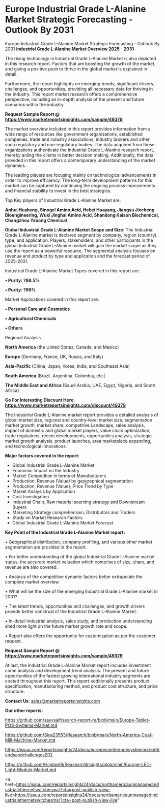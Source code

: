 # Europe Industrial Grade L-Alanine Market Strategic Forecasting - Outlook By 2031
Europe Industrial Grade L-Alanine Market Strategic Forecasting - Outlook By 2031
<Strong> Industrial Grade L-Alanine Market Overview 2025 - 2031</strong>

The rising technology in Industrial Grade L-Alanine Market is also depicted in this research report. Factors that are boosting the growth of the market, and giving a positive push to thrive in the global market is explained in detail.

Furthermore, the report highlights on emerging trends, significant drivers, challenges, and opportunities, providing all necessary data for thriving in the industry. This report market research offers a comprehensive perspective, including an in-depth analysis of the present and future scenarios within the industry.

<strong>Request Sample Report @ <a href=https://www.marketreportsinsights.com/sample/49379>https://www.marketreportsinsights.com/sample/49379</a></strong>

The market overview included in this report provides information from a wide range of resources like government organizations, established companies, trade and industry associations, industry brokers and other such regulatory and non-regulatory bodies. The data acquired from these organizations authenticate the Industrial Grade L-Alanine research report, thereby aiding the clients in better decision making. Additionally, the data provided in this report offers a contemporary understanding of the market dynamics.

The leading players are focusing mainly on technological advancements in order to improve efficiency. The long-term development patterns for this market can be captured by continuing the ongoing process improvements and financial stability to invest in the best strategies.

Top Key players of Industrial Grade L-Alanine Market are:

<strong>Anhui Huaheng, Sinogel Amino Acid, Hebei Huayang, Jiangsu Jiecheng Bioengineering, Wuxi Jinghai Amino Acid, Shandong Kaison Biochemical, Changzhou Yabang Chemical</strong>

<strong><b>Global Industrial Grade L-Alanine Market Scope and Size:</b></strong>
The Industrial Grade L-Alanine market is declared segment by company, region (country), type, and application. Players, stakeholders, and other participants in the global Industrial Grade L-Alanine market will gain the market scope as they use the report as a powerful resource. The segmental analysis focuses on revenue and product by type and application and the forecast period of 2025-2031.

Industrial Grade L-Alanine Market Types covered in this report are:

<strong>•  Purity: ?98.5%

•  Purity: ?99%</strong>

Market Applications covered in this report are:

<strong>•  Personal Care and Cosmetics

•  Agricultural Chemicals

•  Others</strong> 

Regional Analysis

<strong>North America</strong> (the United States, Canada, and Mexico)

<strong>Europe</strong> (Germany, France, UK, Russia, and Italy)

<strong>Asia-Pacific</strong> (China, Japan, Korea, India, and Southeast Asia)

<strong>South America</strong> (Brazil, Argentina, Colombia, etc.)

<strong>The Middle East and Africa</strong> (Saudi Arabia, UAE, Egypt, Nigeria, and South Africa)

<strong>Go For Interesting Discount Here: <a href=https://www.marketreportsinsights.com/discount/49379>https://www.marketreportsinsights.com/discount/49379</a></strong>

The Industrial Grade L-Alanine market report provides a detailed analysis of global market size, regional and country-level market size, segmentation market growth, market share, competitive Landscape, sales analysis, impact of domestic and global market players, value chain optimization, trade regulations, recent developments, opportunities analysis, strategic market growth analysis, product launches, area marketplace expanding, and technological innovations.

<strong><b>Major factors covered in the report:</b></strong>
<ul>
  <li>Global Industrial Grade L-Alanine Market </li>
  <li>Economic Impact on the Industry</li>
  <li>Market Competition in terms of Manufacturers</li>
  <li>Production, Revenue (Value) by geographical segmentation</li>
  <li>Production, Revenue (Value), Price Trend by Type</li>
  <li>Market Analysis by Application</li>
  <li>Cost Investigation</li>
  <li>Industrial Chain, Raw material sourcing strategy and Downstream Buyers</li>
  <li>Marketing Strategy comprehension, Distributors and Traders</li>
  <li>Study on Market Research Factors</li>
  <li>Global Industrial Grade L-Alanine Market Forecast</li>
</ul>

<strong><b>Key Point of the Industrial Grade L-Alanine Market report:</b></strong>

• Geographical distribution, company profiling, and various other market segmentation are provided in the report.

• For better understanding of the global Industrial Grade L-Alanine market status, the accurate market valuation which comprises of size, share, and revenue are also covered.

• Analysis of the competitive dynamic factors better extrapolate the complete market overview

• What will be the size of the emerging Industrial Grade L-Alanine market in 2031?

• The latest trends, opportunities and challenges, and growth drivers provide better construal of the Industrial Grade L-Alanine Market.

• In-detail industrial analysis, sales study, and production understanding shed more light on the future market growth rate and scope.

• Report also offers the opportunity for customization as per the customer request.

<strong>Request Sample Report @ <a href=https://www.marketreportsinsights.com/sample/49379>https://www.marketreportsinsights.com/sample/49379</a></strong>

At last, the Industrial Grade L-Alanine Market report includes investment come analysis and development trend analysis. The present and future opportunities of the fastest growing international industry segments are coated throughout this report. This report additionally presents product specification, manufacturing method, and product cost structure, and price structure.

<strong>Contact Us:</strong>
sales@marketreportsinsights.com

<strong>Our other reports:</strong>

<a href=https://github.com/sayysaif/search-report-re/blob/main/Europe-Tablet-POS-Systems-Market.md>https://github.com/sayysaif/search-report-re/blob/main/Europe-Tablet-POS-Systems-Market.md</a>

<a href=https://github.com/Siya23553/Research/blob/main/North-America-Coal-Mill-Machine-Market.md>https://github.com/Siya23553/Research/blob/main/North-America-Coal-Mill-Machine-Market.md</a>

<a href=https://issuu.com/reportsinsights24/docs/europeconferencesystemmarkettrendsandchallenges202>https://issuu.com/reportsinsights24/docs/europeconferencesystemmarkettrendsandchallenges202</a>

<a href=https://github.com/Hindavii9/ReasearchInsights/blob/main/Europe-LED-Light-Module-Market.md>https://github.com/Hindavii9/ReasearchInsights/blob/main/Europe-LED-Light-Module-Market.md</a>

<a href=https://issuu.com/reportsinsights24/docs/northamericaunmanagedindustrialethernetswitchesmar?cta=post-publish-view-live>https://issuu.com/reportsinsights24/docs/northamericaunmanagedindustrialethernetswitchesmar?cta=post-publish-view-live</a>"
